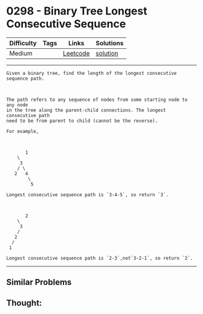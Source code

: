# 0298 - Binary Tree Longest Consecutive Sequence

Difficulty  | Tags | Links | Solutions
----------- | ---- | ----- | -----
Medium |  | [Leetcode](https://leetcode.com/problems/binary-tree-longest-consecutive-sequence) | [solution](https://leetcode.com/problems/binary-tree-longest-consecutive-sequence/solution/)


-----------

```
Given a binary tree, find the length of the longest consecutive sequence path.



The path refers to any sequence of nodes from some starting node to any node
in the tree along the parent-child connections. The longest consecutive path
need to be from parent to child (cannot be the reverse).

For example,



       1    \     3    / \   2   4        \         5

Longest consecutive sequence path is `3-4-5`, so return `3`.



       2    \     3    /    2      /  1

Longest consecutive sequence path is `2-3`,not`3-2-1`, so return `2`.
```

-----------


## Similar Problems




## Thought:
